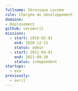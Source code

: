 ```yaml
---
fullname: Véronique Lacoma
role: Chargée de développement
domaine:
- Déploiement
github: veroAvril
missions:
  - start: 2018-02-01
    end: 2020-12-31
    status: admin 
  - start: 2021-04-01
    end: 2021-09-30
    status: independent
startups:
  - eva
previously:
  - avril
---
```

